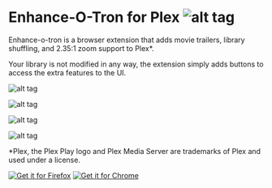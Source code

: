 # Enhance-O-Tron for Plex ![alt tag](https://raw.githubusercontent.com/conceptualspace/enhance-o-tron-for-plex/master/src/img/icon48.png) 

Enhance-o-tron is a browser extension that adds movie trailers, library shuffling, and 2.35:1 zoom support to Plex*.

Your library is not modified in any way, the extension simply adds buttons to access the extra features to the UI.

![alt tag](https://raw.githubusercontent.com/conceptualspace/enhance-o-tron-for-plex/master/assets/plex-logo-flat-small.png)

![alt tag](https://raw.githubusercontent.com/conceptualspace/enhance-o-tron-for-plex/master/assets/screenshot-shuffle.jpg)

![alt tag](https://raw.githubusercontent.com/conceptualspace/enhance-o-tron-for-plex/master/assets/screenshot-trailer.png)

![alt tag](https://raw.githubusercontent.com/conceptualspace/enhance-o-tron-for-plex/master/assets/screenshot-zoom.png)

*Plex, the Plex Play logo and Plex Media Server are trademarks of Plex and used under a license.

<a href='https://addons.mozilla.org/en-US/firefox/addon/enhance-o-tron-for-plex/'><img alt='Get it for Firefox' src='https://github.com/conceptualspace/enhance-o-tron-for-plex/raw/master/assets/ff-badge.png'/></a> <a href='https://chrome.google.com/webstore/detail/enhance-o-tron-for-plex'><img alt='Get it for Chrome' src='https://github.com/conceptualspace/enhance-o-tron-for-plex/raw/master/assets/chrome-badge.png'/></a>
